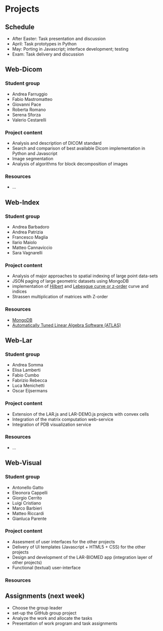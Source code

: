 # Projects

## Schedule

*	After Easter: Task presentation and discussion
*	April:	Task prototypes in Python
*	May: Porting in Javascript; interface development; testing 
*	Exam: Task delivery and discussion


## Web-Dicom 

### Student group

* Andrea Farruggio
* Fabio Mastromatteo
* Giovanni Pace
* Roberta Romano
* Serena Sforza
* Valerio Cestarelli

### Project content

*	Analysis and description of DICOM standard
*	Search and comparison of best available Dicom implementation in Python and Javascript
*	Image segmentation
*	Analysis of algorithms for block decomposition of images 

### Resources

* ...

## Web-Index

### Student group

*	Andrea Barbadoro
* Andrea Patrizia
* Francesco Maglia
* Ilario Maiolo
* Matteo Cannaviccio
* Sara Vagnarelli

### Project content

*	Analysis of major approaches to spatial indexing of large point data-sets
*	JSON paging of large geometric datasets using MongoDB
*	implementation of [Hilbert](http://en.wikipedia.org/wiki/Hilbert_curve) and [Lebesgue curve or z-order](http://en.wikipedia.org/wiki/Z-order_(curve)) curve and indices
*	Strassen multiplication of matrices with Z-order


### Resources

* [MongoDB](http://www.mongodb.org/)
* [Automatically Tuned Linear Algebra Software (ATLAS)](http://math-atlas.sourceforge.net/)

## Web-Lar

### Student group

*	Andrea Somma
* Elisa Lamberti
* Fabio Cumbo
* Fabrizio Rebecca
* Luca Menichetti
* Oscar Eijsermans

### Project content

*	Extension of the LAR.js and LAR-DEMO.js projects with convex cells
*	Integration of the matrix computation web-service
*	Integration of PDB visualization service 

### Resources

* ...

## Web-Visual

### Student group

* Antonello Gatto
* Eleonora Cappelli
* Giorgio Cerrito
* Luigi Cristiano
* Marco Barbieri
* Matteo Riccardi
* Gianluca Parente

### Project content

*	Assesment of user interfaces for the other projects
*	Delivery of UI templates (Javascript + HTML5 + CSS) for the other projects
*	Design and development of the LAR-BIOMED app (integration layer of other projects)
*	Functional (textual) user-interface

### Resources


## Assignments (next week)

*	Choose the group leader
*	set-up the GitHub group project
*	Analyze the work and allocate the tasks
*	Presentation of work program and task assignments
